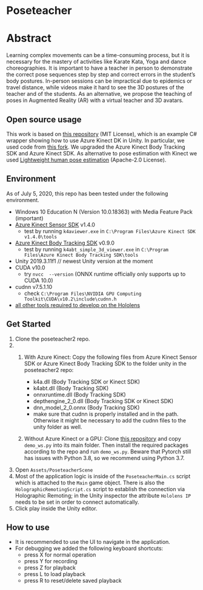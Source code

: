 # Poseteacher

# Abstract
Learning complex movements can be a time-consuming process, but it is necessary for the mastery of activities like Karate Kata, Yoga and dance choreographies. It is important to have a teacher in person to demonstrate the correct pose sequences step by step and correct errors in the student’s body postures.
In-person sessions can be impractical due to epidemics or travel distance, while videos make it hard to see the 3D postures of the teacher and of the students. As an alternative, we propose the teaching of poses in Augmented Reality (AR) with a virtual teacher and 3D avatars.

## Open source usage
This work is based on [this repository](https://github.com/curiosity-inc/azure-kinect-dk-unity) (MIT License), which is an example C# wrapper showing how to use Azure Kinect DK in Unity. In particular, we used code from [this fork](https://github.com/Aviscii/azure-kinect-dk-unity). We upgraded the Azure Kinect Body Tracking SDK and Azure Kinect SDK.
As alternative to pose estimation with Kinect we used [Lightweight human pose estimation](https://github.com/Daniil-Osokin/lightweight-human-pose-estimation-3d-demo.pytorch) (Apache-2.0 License). 

## Environment
As of July 5, 2020, this repo has been tested under the following environment.
- Windows 10 Education N (Version 10.0.18363) with Media Feature Pack (important)
- [Azure Kinect Sensor SDK](https://docs.microsoft.com/en-us/azure/Kinect-dk/sensor-sdk-download) v1.4.0
  - test by running `k4aviewer.exe` in `C:\Program Files\Azure Kinect SDK v1.4.0\tools`
- [Azure Kinect Body Tracking SDK](https://docs.microsoft.com/en-us/azure/Kinect-dk/body-sdk-download) v0.9.0
  - test by running `k4abt_simple_3d_viewer.exe` in `C:\Program Files\Azure Kinect Body Tracking SDK\tools`
- Unity 2019.3.11f1 // newest Unity version at the moment
- CUDA v10.0
  - try `nvcc  --version` (ONNX runtime officially only supports up to CUDA 10.0) 
- cudnn v7.5.1.10 
  - check `C:\Program Files\NVIDIA GPU Computing Toolkit\CUDA\v10.2\include\cudnn.h`
- [all other tools required to develop on the Hololens](https://docs.microsoft.com/en-us/windows/mixed-reality/install-the-tools)

## Get Started
1. Clone the poseteacher2 repo.
2. 
   1. With Azure Kinect: Copy the following files from Azure Kinect Sensor SDK or Azure Kinect Body Tracking SDK to the folder unity in the poseteacher2 repo:
    
      - k4a.dll (Body Tracking SDK or Kinect SDK)
      - k4abt.dll (Body Tracking SDK)
      - onnxruntime.dll (Body Tracking SDK)
      - depthengine_2_0.dll (Body Tracking SDK or Kinect SDK)
      - dnn_model_2_0.onnx (Body Tracking SDK)
      - make sure that cudnn is properly installed and in the path. Otherwise it might be necessary to add the cudnn files to the unity folder as well. 

   2. Without Azure Kinect or a GPU: Clone [this repository](https://github.com/Daniil-Osokin/lightweight-human-pose-estimation-3d-demo.pytorch) and copy `demo_ws.py` into its main folder. Then install the required packages according to the repo and run `demo_ws.py`. Beware that Pytorch still has issues with Python 3.8, so we recommend using Python 3.7.
3. Open `Assets/PoseteacherScene`
4. Most of the application logic is inside of the `PoseteacherMain.cs` script which is attached to the `Main` game object. There is also the `HolographicRemotingScript.cs` script to establish the connection via Holographic Remoting; in the Unity inspector the attribute `Hololens IP` needs to be set in order to connect automatically.
5. Click play inside the Unity editor.

## How to use
- It is recommended to use the UI to navigate in the application.
- For debugging we added the following keyboard shortcuts:
    - press X for normal operation
    - press Y for recording
    - press Z for playback
    - press L to load playback
    - press R to reset/delete saved playback
